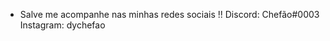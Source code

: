 - Salve me acompanhe nas minhas redes sociais !!
Discord: Chefão#0003
Instagram: dychefao

<!---
motsdev/motsdev is a ✨ special ✨ repository because its `README.md` (this file) appears on your GitHub profile.
You can click the Preview link to take a look at your changes.
--->
